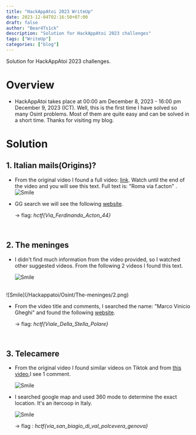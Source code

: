 ```yaml
---
title: "HackAppAtoi 2023 WriteUp"
date: 2023-12-04T02:16:50+07:00
draft: false
author: "Bear4Ts1ck"
description: "Solution for HackAppAtoi 2023 challenges" 
tags: ["WriteUp"]
categories: ["blog"]
---
```


Solution for HackAppAtoi 2023 challenges.

<!--more-->

# Overview

- HackAppAtoi takes place at 00:00 am December 8, 2023 - 16:00 pm December 9, 2023 (ICT). Well, this is the first time I have solved so many Osint problems. Most of them are quite easy and can be solved in a short time. Thanks for visiting my blog.

# Solution

## 1. Italian mails(Origins)? 

- From the original video I found a full video: [link](https://www.youtube.com/watch?v=pQijAuOjnF8). Watch until the end of the video and you will see this text.
Full text is: "Roma via f.acton" .
    ![Smile](/Hackappatoi/Osint/Italian-mail/14.png)
- GG search we will see the following [website](https://www.misterimprese.it/lazio/roma/roma/poste/1507742.html).
    
    -> flag: *hctf{Via_Ferdinando_Acton_44}* 

<br>

## 2. The meninges 

- I didn't find much information from the video provided, so I watched other suggested videos. From the following 2 videos I found this text.

    ![Smile](/Hackappatoi/Osint/The-meninges/1.png)
<br>
    ![Smile](/Hackappatoi/Osint/The-meninges/2.png)


- From the video title and comments, I searched the name: "Marco Vinicio Gheghi" and found the following [website](https://www.pizza-mania.net/web/pizzerias/rome/11442-gheghi-marco-vinicio-pizzeria-rustica.html).

    -> flag: *hctf{Viale_Della_Stella_Polare}*

<br>

## 3. Telecamere

- From the original video I found similar videos on Tiktok and from [this video](https://www.tiktok.com/@snaptvshow1/video/7168399112725990661),I see 1 comment. 

    ![Smile](/Hackappatoi/Osint/Telecamere/1.png)

- I searched google map and used 360 mode to determine the exact location. It's an itercoop in Italy.

    ![Smile](/Hackappatoi/Osint/Telecamere/2.png)

    -> flag : *hctf{via_san_biagio_di_val_polcevera_genova}*